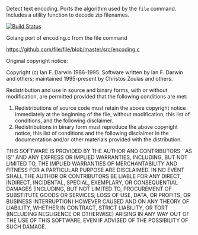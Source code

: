 Detect text encoding. Ports the algorithm used by the `file` command. Includes a utility function to decode zip filenames.

[![Build Status](https://travis-ci.org/richardlehane/characterize.png?branch=master)](https://travis-ci.org/richardlehane/characterize)

Golang port of encoding.c from the file command

https://github.com/file/file/blob/master/src/encoding.c

Original copyright notice:

Copyright (c) Ian F. Darwin 1986-1995.
Software written by Ian F. Darwin and others;
maintained 1995-present by Christos Zoulas and others.

Redistribution and use in source and binary forms, with or without
modification, are permitted provided that the following conditions
are met:
1. Redistributions of source code must retain the above copyright
   notice immediately at the beginning of the file, without modification,
   this list of conditions, and the following disclaimer.
2. Redistributions in binary form must reproduce the above copyright
   notice, this list of conditions and the following disclaimer in the
   documentation and/or other materials provided with the distribution.

THIS SOFTWARE IS PROVIDED BY THE AUTHOR AND CONTRIBUTORS ``AS IS'' AND
ANY EXPRESS OR IMPLIED WARRANTIES, INCLUDING, BUT NOT LIMITED TO, THE
IMPLIED WARRANTIES OF MERCHANTABILITY AND FITNESS FOR A PARTICULAR PURPOSE
ARE DISCLAIMED. IN NO EVENT SHALL THE AUTHOR OR CONTRIBUTORS BE LIABLE FOR
ANY DIRECT, INDIRECT, INCIDENTAL, SPECIAL, EXEMPLARY, OR CONSEQUENTIAL
DAMAGES (INCLUDING, BUT NOT LIMITED TO, PROCUREMENT OF SUBSTITUTE GOODS
OR SERVICES; LOSS OF USE, DATA, OR PROFITS; OR BUSINESS INTERRUPTION)
HOWEVER CAUSED AND ON ANY THEORY OF LIABILITY, WHETHER IN CONTRACT, STRICT
LIABILITY, OR TORT (INCLUDING NEGLIGENCE OR OTHERWISE) ARISING IN ANY WAY
OUT OF THE USE OF THIS SOFTWARE, EVEN IF ADVISED OF THE POSSIBILITY OF
SUCH DAMAGE.

